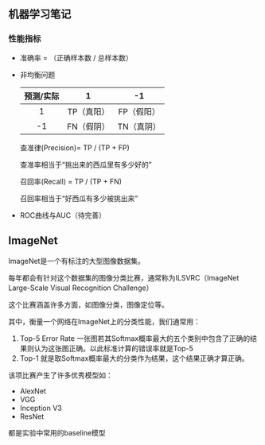 ## 机器学习笔记
### 性能指标
- 准确率 = （正确样本数 / 总样本数）
- 非均衡问题
  
    |预测/实际| 1       |       -1   |
    | :---:  | :---:    | :---:       |
    |   1    |TP（真阳）|  FP（假阳） |
    |   -1   |FN（假阴）|  TN（真阴） |
    查准律(Precision)= TP / (TP + FP)
    
    查准率相当于“挑出来的西瓜里有多少好的”
    
    召回率(Recall) = TP / (TP + FN)

    召回率相当于“好西瓜有多少被挑出来”

- ROC曲线与AUC（待完善）

## ImageNet
ImageNet是一个有标注的大型图像数据集。

每年都会有针对这个数据集的图像分类比赛，通常称为ILSVRC（ImageNet Large-Scale Visual Recognition Challenge）

这个比赛涵盖许多方面，如图像分类，图像定位等。

其中，衡量一个网络在ImageNet上的分类性能，我们通常用：
1. Top-5 Error Rate 一张图若其Softmax概率最大的五个类别中包含了正确的结果则认为这张图正确。以此标准计算的错误率就是Top-5
2. Top-1 就是取Softmax概率最大的分类作为结果，这个结果正确才算正确。

该项比赛产生了许多优秀模型如：
- AlexNet
- VGG
- Inception V3
- ResNet

都是实验中常用的baseline模型